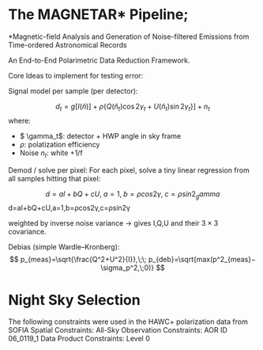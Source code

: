 # The MAGNETAR* Pipeline;

*Magnetic-field Analysis and Generation of Noise-filtered Emissions from Time-ordered Astronomical Records

An End-to-End Polarimetric Data Reduction Framework.



Core Ideas to implement for testing error:

Signal model per sample (per detector):

$$
d_t = g[I(\hat n)]+ \rho \{Q(\hat n_t)\cos2\gamma_t+U(\hat n_t)\sin 2\gamma_t\}]+n_t
$$
where:
* $ \gamma_t$: detector + HWP angle in sky frame
* $\rho$: polatization efficiency
* Noise $n_t$: white +1/f

Demod / solve per pixel:
For each pixel, solve a tiny linear regression from all samples hitting that pixel:

$$d=aI+bQ+cU,\;a=1, \;b=ρcos2\gamma,\; c=ρsin2_gamma$$
d=aI+bQ+cU,a=1,b=ρcos2γ,c=ρsin2γ

weighted by inverse noise variance → gives I,Q,U and their $3\times3$ covariance.

Debias (simple Wardle–Kronberg):
$$
p_{meas}=\sqrt{\frac{Q^2+U^2}{I}},\;\; p_{deb}=\sqrt{max(p^2_{meas}−\sigma_p^2,\;0)} $$



# Night Sky Selection

The following constraints were used in the HAWC+ polarization data from SOFIA
Spatial Constraints: All-Sky
Observation Constraints: AOR ID 06_0119_1
Data Product Constraints: Level 0 



